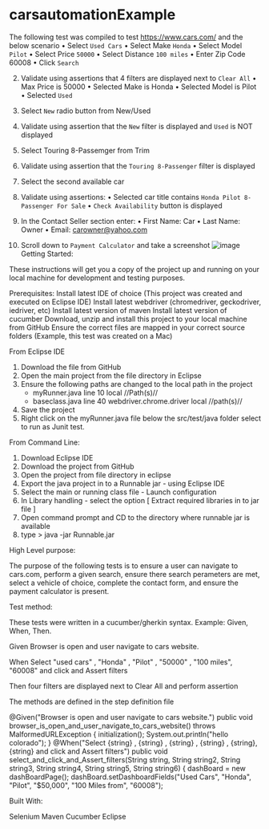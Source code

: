 # carsautomationExample
The following test was compiled to test https://www.cars.com/ and the below scenario
•	Select `Used Cars`
•	Select Make `Honda`
•	Select Model `Pilot`
•	Select Price `50000`
•	Select Distance `100 miles`
•	Enter Zip Code 60008
•	Click `Search`

2)	Validate using assertions that 4 filters are displayed next to `Clear All` 
•	Max Price is 50000
•	Selected Make is Honda
•	Selected Model is Pilot
•	Selected `Used`

3)	Select `New` radio button from New/Used
4)	Validate using assertion that the `New` filter is displayed and `Used` is NOT displayed
5)	Select Touring 8-Passemger from Trim 
6)	Validate using assertion that the `Touring 8-Passenger` filter is displayed
7)	Select the second available car
8)	Validate using assertions: 
•	Selected car title contains `Honda Pilot 8-Passenger For Sale`
•	`Check Availability` button is displayed 

9)	In the Contact Seller section enter:
•	First Name: Car
•	Last Name: Owner
•	Email: carowner@yahoo.com

10)	Scroll down to `Payment Calculator` and take a screenshot
![image](https://user-images.githubusercontent.com/35195359/114216927-c94bea00-9924-11eb-8865-a94e99d0ead0.png)
Getting Started:

These instructions will get you a copy of the project up and running on your local machine for development and testing purposes. 

Prerequisites:
Install latest IDE of choice (This project was created and executed on Eclipse IDE)
Install latest webdriver (chromedriver, geckodriver, iedriver, etc)
Install latest version of maven
Install latest version of cucumber
Download, unzip and install this project to your local machine from GitHub
Ensure the correct files are mapped in your correct source folders (Example, this test was created on a Mac)

From Eclipse IDE
1. Download the file from GitHub
2. Open the main project from the file directory in Eclipse
3. Ensure the following paths are changed to the local path in the project 
	- myRunner.java line 10 local //Path(s)//
	- baseclass.java line 40 webdriver.chrome.driver local //path(s)//
4. Save the project
5. Right click on the myRunner.java file below the src/test/java folder select to run as Junit test. 

From Command Line:
1. Download Eclipse IDE
2. Download the project from GitHub
3. Open the project from file directory in eclipse
4. Export the java project in to a Runnable jar - using Eclipse IDE
5. Select the main or running class file - Launch configuration
6. In Library handling - select the option [ Extract required libraries in to jar file ]
7. Open command prompt and CD to the directory where runnable jar is available
8. type > java -jar Runnable.jar

High Level purpose:

The purpose of the following tests is to ensure a user can navigate to cars.com, perform a given search, ensure there search perameters are met, select a vehicle of choice, complete the contact form, and ensure the payment calculator is present. 

Test method:

These tests were written in a cucumber/gherkin syntax. 
Example: Given, When, Then.

Given Browser is open and user navigate to cars website.

When Select "used cars" , "Honda" , "Pilot" , "50000" , "100 miles", "60008" and click and Assert filters

Then four filters are displayed next to Clear All and perform assertion

The methods are defined in the step definition file

@Given("Browser is open and user navigate to cars website.")
	public void browser_is_open_and_user_navigate_to_cars_website() throws MalformedURLException {
		initialization();
	    System.out.println("hello colorado");
	}
	@When("Select {string} , {string} , {string} , {string} , {string}, {string} and click and Assert filters")
	public void select_and_click_and_Assert_filters(String string, String string2, String string3, String string4, String string5, String string6) {
	    dashBoard = new dashBoardPage();
	    dashBoard.setDashboardFields("Used Cars", "Honda", "Pilot", "$50,000", "100 Miles from", "60008");
      
 Built With:
 
 Selenium 
 Maven
 Cucumber
 Eclipse
      
 



